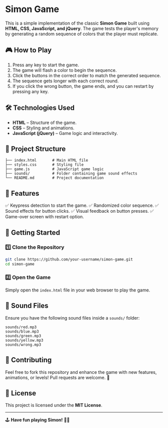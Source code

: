 # Simon Game

This is a simple implementation of the classic **Simon Game** built using **HTML, CSS, JavaScript, and jQuery**. The game tests the player's memory by generating a random sequence of colors that the player must replicate.

## 🎮 How to Play

1. Press any key to start the game.
2. The game will flash a color to begin the sequence.
3. Click the buttons in the correct order to match the generated sequence.
4. The sequence gets longer with each correct round.
5. If you click the wrong button, the game ends, and you can restart by pressing any key.

## 🛠️ Technologies Used

- **HTML** – Structure of the game.
- **CSS** – Styling and animations.
- **JavaScript (jQuery)** – Game logic and interactivity.

## 📂 Project Structure

```
├── index.html       # Main HTML file
├── styles.css       # Styling file
├── game.js          # JavaScript game logic
├── sounds/          # Folder containing game sound effects
└── README.md        # Project documentation
```

## 📌 Features

✅ Keypress detection to start the game. ✅ Randomized color sequence. ✅ Sound effects for button clicks. ✅ Visual feedback on button presses. ✅ Game-over screen with restart option.

## 🚀 Getting Started

### 1️⃣ Clone the Repository

```bash
git clone https://github.com/your-username/simon-game.git
cd simon-game
```

### 2️⃣ Open the Game

Simply open the `index.html` file in your web browser to play the game.

## 🎵 Sound Files

Ensure you have the following sound files inside a `sounds/` folder:

```
sounds/red.mp3
sounds/blue.mp3
sounds/green.mp3
sounds/yellow.mp3
sounds/wrong.mp3
```

## 🤝 Contributing

Feel free to fork this repository and enhance the game with new features, animations, or levels! Pull requests are welcome. 🚀

## 📜 License

This project is licensed under the **MIT License**.

---

🕹 **Have fun playing Simon!** 🎨✨

